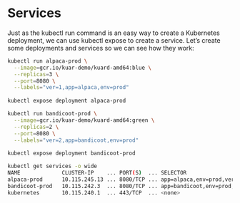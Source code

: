 # Services
Just as the kubectl run command is an easy way to create a Kubernetes deployment, we can use kubectl expose to create a service. Let’s create some deployments and services so we can see how they work:
```sh
kubectl run alpaca-prod \
  --image=gcr.io/kuar-demo/kuard-amd64:blue \
  --replicas=3 \
  --port=8080 \
  --labels="ver=1,app=alpaca,env=prod"
  
kubectl expose deployment alpaca-prod

kubectl run bandicoot-prod \
  --image=gcr.io/kuar-demo/kuard-amd64:green \
  --replicas=2 \
  --port=8080 \
  --labels="ver=2,app=bandicoot,env=prod"
  
kubectl expose deployment bandicoot-prod

```
```sh
kubectl get services -o wide
NAME             CLUSTER-IP    ... PORT(S)  ... SELECTOR
alpaca-prod      10.115.245.13 ... 8080/TCP ... app=alpaca,env=prod,ver=1
bandicoot-prod   10.115.242.3  ... 8080/TCP ... app=bandicoot,env=prod,ver=2
kubernetes       10.115.240.1  ... 443/TCP  ... <none>
```
